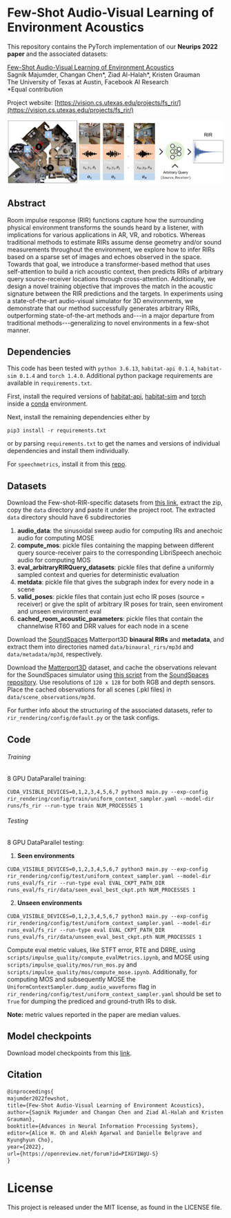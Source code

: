 # Few-Shot Audio-Visual Learning of Environment Acoustics
This repository contains the PyTorch implementation of our **Neurips 2022 paper** and the associated datasets: 

[Few-Shot Audio-Visual Learning of Environment Acoustics](https://vision.cs.utexas.edu/projects/fs_rir/)<br />
Sagnik Majumder, Changan Chen*, Ziad Al-Halah*, Kristen Grauman<br />
The University of Texas at Austin, Facebook AI Research  
\*Equal contribution

Project website: [https://vision.cs.utexas.edu/projects/fs_rir/](https://vision.cs.utexas.edu/projects/fs_rir/)

<p align="center">
  <img src="gfx/concept.png">
</p>

## Abstract
Room impulse response (RIR) functions capture how the surrounding physical environment transforms the sounds heard by a listener, with implications for various applications in AR, VR, and robotics. Whereas traditional methods to estimate RIRs assume dense geometry and/or sound measurements throughout the environment, we explore how to infer RIRs based on a sparse set of images and echoes observed in the space. Towards that goal, we introduce a transformer-based method that uses self-attention to build a rich acoustic context, then predicts RIRs of arbitrary query source-receiver locations through cross-attention. Additionally, we design a novel training objective that improves the match in the acoustic signature between the RIR predictions and the targets. In experiments using a state-of-the-art audio-visual simulator for 3D environments, we demonstrate that our method successfully generates arbitrary RIRs, outperforming state-of-the-art methods and---in a major departure from traditional methods---generalizing to novel environments in a few-shot manner.

## Dependencies
This code has been tested with ```python 3.6.13```, ```habitat-api 0.1.4```, ```habitat-sim 0.1.4``` and ```torch 1.4.0```. Additional python package requirements are available in ```requirements.txt```.   
  
First, install the required versions of [habitat-api](https://github.com/facebookresearch/habitat-lab), [habitat-sim](https://github.com/facebookresearch/habitat-sim) and [torch](https://pytorch.org/) inside a [conda](https://www.anaconda.com/) environment. 

Next, install the remaining dependencies either by 
```
pip3 install -r requirements.txt
``` 
or by parsing ```requirements.txt``` to get the names and versions of individual dependencies and install them individually.

For ```speechmetrics```, install it from this [repo](https://github.com/aliutkus/speechmetrics).

## Datasets
Download the Few-shot-RIR-specific datasets from [this link](https://tinyurl.com/zvuwr3fk), extract the zip, copy the ```data``` directory and paste it under the project root. The extracted ```data``` directory should have 6 subdirectories
1. **audio_data**: the sinusoidal sweep audio for computing IRs and anechoic audio for computing
MOSE    
2. **compute_mos**: pickle files containing the mapping between different query source-receiver
pairs to the corresponding LibriSpeech anechoic audio for computing MOS  
3. **eval_arbitraryRIRQuery_datasets**: pickle files that define a uniformly sampled context and queries for deterministic evaluation
4. **metdata**: pickle file that gives the subgraph index for every node in a scene
5. **valid_poses**: pickle files that contain just echo IR poses (source = receiver) or give the split of arbitrary IR poses for train, seen enviroment and unseen environment eval
6. **cached_room_acoustic_parameters**: pickle files that contain the channelwise RT60 and DRR values for each node in a scene
    
 Download the [SoundSpaces](https://github.com/facebookresearch/sound-spaces/blob/main/soundspaces/README.md) Matterport3D **binaural RIRs** and **metadata**, and extract them into directories named ```data/binaural_rirs/mp3d``` and ```data/metadata/mp3d```, respectively.    
     
Download the [Matterport3D](https://niessner.github.io/Matterport/) dataset, and cache the observations relevant for the SoundSpaces simulator using [this script](https://github.com/facebookresearch/sound-spaces/blob/main/scripts/cache_observations.py) from the [SoundSpaces repository](https://github.com/facebookresearch/sound-spaces). Use resolutions of ```128 x 128``` for both RGB and depth sensors. Place the cached observations for all scenes (.pkl files) in ```data/scene_observations/mp3d```.  

For further info about the structuring of the associated datasets, refer to ```rir_rendering/config/default.py``` or the task configs.

## Code
###### Training    
8 GPU DataParallel training: 
```
CUDA_VISIBLE_DEVICES=0,1,2,3,4,5,6,7 python3 main.py --exp-config rir_rendering/config/train/uniform_context_sampler.yaml --model-dir runs/fs_rir --run-type train NUM_PROCESSES 1
``` 

###### Testing       
8 GPU DataParallel testing:   
1. **Seen environments**  
```
CUDA_VISIBLE_DEVICES=0,1,2,3,4,5,6,7 python3 main.py --exp-config rir_rendering/config/test/uniform_context_sampler.yaml --model-dir runs_eval/fs_rir --run-type eval EVAL_CKPT_PATH_DIR runs_eval/fs_rir/data/seen_eval_best_ckpt.pth NUM_PROCESSES 1
```  

2. **Unseen environments**  
```
CUDA_VISIBLE_DEVICES=0,1,2,3,4,5,6,7 python3 main.py --exp-config rir_rendering/config/test/uniform_context_sampler.yaml --model-dir runs_eval/fs_rir --run-type eval EVAL_CKPT_PATH_DIR runs_eval/fs_rir/data/unseen_eval_best_ckpt.pth NUM_PROCESSES 1
```
        
Compute eval metric values, like STFT error, RTE and DRRE, using ```scripts/impulse_quality/compute_evalMetrics.ipynb```, and MOSE using ```scripts/impulse_quality/mos/run_mos.py``` and ```scripts/impulse_quality/mos/compute_mose.ipynb```. Additionally, for computing MOS and subsequently MOSE the ```UniformContextSampler.dump_audio_waveforms``` flag in ```rir_rendering/config/test/uniform_context_sampler.yaml``` should be set to ```True``` for dumping the prediced and ground-truth IRs to disk.

**Note:** metric values reported in the paper are median values.

## Model checkpoints
Download model checkpoints from this [link](https://tinyurl.com/dphrmz59).    

## Citation
```
@inproceedings{
majumder2022fewshot,
title={Few-Shot Audio-Visual Learning of Environment Acoustics},
author={Sagnik Majumder and Changan Chen and Ziad Al-Halah and Kristen Grauman},
booktitle={Advances in Neural Information Processing Systems},
editor={Alice H. Oh and Alekh Agarwal and Danielle Belgrave and Kyunghyun Cho},
year={2022},
url={https://openreview.net/forum?id=PIXGY1WgU-S}
}
```

# License
This project is released under the MIT license, as found in the LICENSE file.
